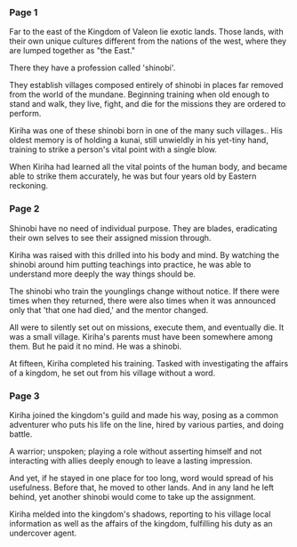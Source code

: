 ### Page 1

Far to the east of the Kingdom of Valeon lie exotic lands. Those lands, with their own unique cultures different from the nations of the west, where they are lumped together as "the East."

There they have a profession called 'shinobi'.

They establish villages composed entirely of shinobi in places far removed from the world of the mundane. Beginning training when old enough to stand and walk, they live, fight, and die for the missions they are ordered to perform.

Kiriha was one of these shinobi born in one of the many such villages.. His oldest memory is of holding a kunai, still unwieldly in his yet-tiny hand, training to strike a person's vital point with a single blow.

When Kiriha had learned all the vital points of the human body, and became able to strike them accurately, he was but four years old by Eastern reckoning.

### Page 2

Shinobi have no need of individual purpose. They are blades, eradicating their own selves to see their assigned mission through.

Kiriha was raised with this drilled into his body and mind. By watching the shinobi around him putting teachings into practice, he was able to understand more deeply the way things should be.

The shinobi who train the younglings change without notice. If there were times when they returned, there were also times when it was announced only that 'that one had died,' and the mentor changed.

All were to silently set out on missions, execute them, and eventually die. It was a small village. Kiriha's parents must have been somewhere among them. But he paid it no mind. He was a shinobi.

At fifteen, Kiriha completed his training. Tasked with investigating the affairs of a kingdom, he set out from his village without a word.

### Page 3

Kiriha joined the kingdom's guild and made his way, posing as a common adventurer who puts his life on the line, hired by various parties, and doing battle.

A warrior; unspoken; playing a role without asserting himself and not interacting with allies deeply enough to leave a lasting impression.

And yet, if he stayed in one place for too long, word would spread of his usefulness. Before that, he moved to other lands. And in any land he left behind, yet another shinobi would come to take up the assignment.

Kiriha melded into the kingdom's shadows, reporting to his village local information as well as the affairs of the kingdom, fulfilling his duty as an undercover agent.